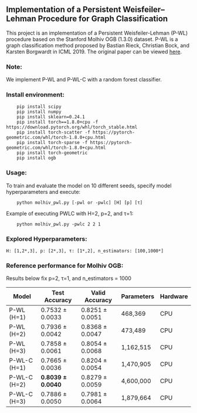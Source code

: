 ## Implementation of a Persistent Weisfeiler–Lehman Procedure for Graph Classification

This project is an implementation of a Persistent Weisfeiler-Lehman (P-WL) procedure based on the Stanford Molhiv OGB (1.3.0) dataset. P-WL is a graph classification method proposed by Bastian Rieck, Christian Bock, and Karsten Borgwardt in ICML 2019. The original paper can be viewed [here](http://proceedings.mlr.press/v97/rieck19a/rieck19a.pdf).

### Note:

We implement P-WL and P-WL-C with a random forest classifier.

### Install environment:
``` 
    pip install scipy
    pip install numpy
    pip install sklearn=0.24.1
    pip install torch==1.8.0+cpu -f https://download.pytorch.org/whl/torch_stable.html
    pip install torch-scatter -f https://pytorch-geometric.com/whl/torch-1.8.0+cpu.html
    pip install torch-sparse -f https://pytorch-geometric.com/whl/torch-1.8.0+cpu.html
    pip install torch-geometric
    pip install ogb
```

### Usage:
To train and evaluate the model on 10 different seeds, specify model hyperparameters and execute:
``` 
    python molhiv_pwl.py [-pwl or -pwlc] [H] [p] [τ]
```
Example of executing PWLC with H=2, p=2, and τ=1:
``` 
    python molhiv_pwl.py -pwlc 2 2 1
```

 
### Explored Hyperparameters:

```
H: [1,2*,3], p: [2*,3], τ: [1*,2], n_estimators: [100,1000*]
```


### Reference performance for Molhiv OGB:
Results below fix p=2, τ=1, and n_estimators = 1000

| Model              |Test Accuracy    |Valid Accuracy   | Parameters    | Hardware |
| ------------------ |--------------   | --------------- | -------------- |----------|
| P-WL (H=1)     | 0.7532  ± 0.0033 | 0.8251  ± 0.0051 | 468,369  | CPU |
| P-WL (H=2)       | 0.7936  ± 0.0042 | 0.8368  ± 0.0047 | 473,489 | CPU |
| P-WL (H=3)       | 0.7858  ± 0.0061 | 0.8054  ± 0.0068 | 1,162,515 | CPU |
| P-WL-C (H=1)  | 0.7665  ± 0.0036 | 0.8204  ± 0.0054 | 1,470,905  | CPU |
| P-WL-C (H=2)    | **0.8039  ± 0.0040** | 0.8279  ± 0.0059 | 4,600,000  | CPU |
| P-WL-C (H=3) | 0.7886  ± 0.0050 | 0.7981  ± 0.0064 | 1,879,664  | CPU |

